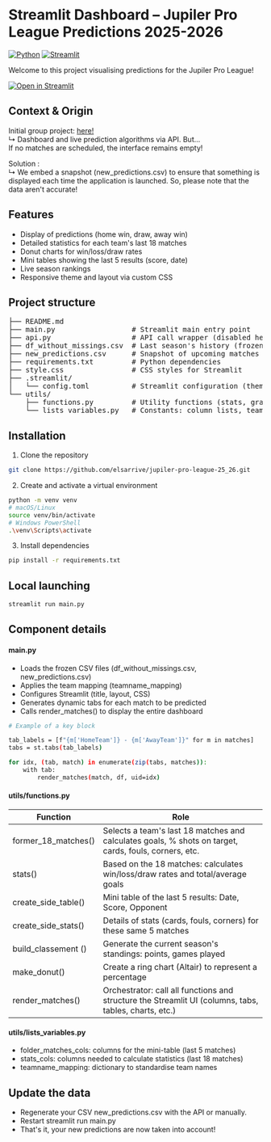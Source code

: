 # Streamlit Dashboard – Jupiler Pro League Predictions 2025-2026 

[![Python](https://img.shields.io/badge/python-3.8%2B-blue.svg)](https://www.python.org/) [![Streamlit](https://img.shields.io/badge/streamlit-%3E%3D1.0-brightgreen)](https://streamlit.io/) 

Welcome to this project visualising predictions for the Jupiler Pro League!

[![Open in Streamlit](https://static.streamlit.io/badges/streamlit_badge_black_white.svg)](https://jupiler-pro-league-25-26.streamlit.app/)

## Context & Origin

Initial group project: <a href="https://github.com/becodeorg/football-prediction-olympiakos">here!</a>  
↳ Dashboard and live prediction algorithms via API. But...  
If no matches are scheduled, the interface remains empty!

Solution :   
↳ We embed a snapshot (new_predictions.csv) to ensure that something is displayed each time the application is launched. So, please note that the data aren't accurate!

## Features 
- Display of predictions (home win, draw, away win)  
- Detailed statistics for each team's last 18 matches  
- Donut charts for win/loss/draw rates  
- Mini tables showing the last 5 results (score, date)  
- Live season rankings  
- Responsive theme and layout via custom CSS

## Project structure 
<pre>
├── README.md  
├── main.py                  # Streamlit main entry point  
├── api.py                   # API call wrapper (disabled here)  
├── df_without_missings.csv  # Last season's history (frozen)  
├── new_predictions.csv      # Snapshot of upcoming matches  
├── requirements.txt         # Python dependencies  
├── style.css                # CSS styles for Streamlit  
├── .streamlit/  
│   └── config.toml          # Streamlit configuration (theme, port, sidebar, etc.)  
└── utils/  
    ├── functions.py         # Utility functions (stats, graphs, etc.)  
    └── lists_variables.py   # Constants: column lists, team mappings  
</pre>

## Installation
1. Clone the repository
```bash 
git clone https://github.com/elsarrive/jupiler-pro-league-25_26.git
```

2. Create and activate a virtual environment
```bash 
python -m venv venv
# macOS/Linux
source venv/bin/activate
# Windows PowerShell
.\venv\Scripts\activate
```

3. Install dependencies
```bash 
pip install -r requirements.txt
```

## Local launching 
```bash 
streamlit run main.py
```

## Component details
#### main.py
- Loads the frozen CSV files (df_without_missings.csv, new_predictions.csv)  
- Applies the team mapping (teamname_mapping)  
- Configures Streamlit (title, layout, CSS)  
- Generates dynamic tabs for each match to be predicted  
- Calls render_matches() to display the entire dashboard
```bash
# Example of a key block

tab_labels = [f"{m['HomeTeam']} - {m['AwayTeam']}" for m in matches]
tabs = st.tabs(tab_labels)

for idx, (tab, match) in enumerate(zip(tabs, matches)):
    with tab:
        render_matches(match, df, uid=idx)
```

#### utils/functions.py
| Function | Role |
|----------|------|
| former_18_matches()    | Selects a team's last 18 matches and calculates goals, % shots on target, cards, fouls, corners, etc. |
| stats()                | Based on the 18 matches: calculates win/loss/draw rates and total/average goals|
| create_side_table()    | Mini table of the last 5 results: Date, Score, Opponent      |
| create_side_stats()    | Details of stats (cards, fouls, corners) for these same 5 matches  |
| build_classement ()     | Generate the current season's standings: points, games played |
| make_donut()           | Create a ring chart (Altair) to represent a percentage |
| render_matches()       | Orchestrator: call all functions and structure the Streamlit UI (columns, tabs, tables, charts, etc.)

#### utils/lists_variables.py
- folder_matches_cols: columns for the mini-table (last 5 matches)  
- stats_cols: columns needed to calculate statistics (last 18 matches)  
- teamname_mapping: dictionary to standardise team names

## Update the data
- Regenerate your CSV new_predictions.csv with the API or manually.  
- Restart streamlit run main.py 
- That's it, your new predictions are now taken into account! 